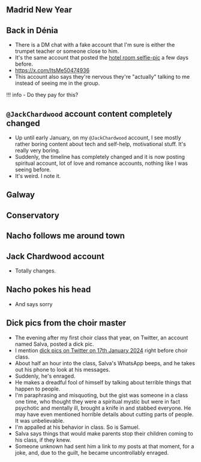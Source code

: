 ## Madrid New Year

## Back in Dénia

- There is a DM chat with a fake account that I'm sure is either the trumpet teacher or someone close to him.
- It's the same account that posted the [hotel room selfie-pic](../2023/december.md#hotel-room-selfie-pic) a few days before.
- https://x.com/ItsMe50474936
- This account also says they're nervous they're "actually" talking to me instead of seeing me in the group.

!!! info
    - Do they pay for this?

## `@JackChardwood` account content completely changed

- Up until early January, on my `@JackChardwood` account, I see mostly rather boring content about tech and self-help, motivational stuff. It's really very boring.
- Suddenly, the timeline has completely changed and it is now posting spiritual account, lot of love and romance accounts, nothing like I was seeing before.
- It's weird. I note it.

## Galway

## Conservatory

## Nacho follows me around town

## Jack Chardwood account

- Totally changes.

## Nacho pokes his head

- And says sorry

## Dick pics from the choir master

- The evening after my first choir class that year, on Twitter, an account named Salva, posted a dick pic.
- I mention [dick pics on Twitter on 17th January 2024](https://x.com/search?q=dick%20pic%20(from%3A1frgvn)&src=typed_query&f=live) right before choir class.
- About half an hour into the class, Salva's WhatsApp beeps, and he takes out his phone to look at his messages.
- Suddenly, he's enraged. 
- He makes a dreadful fool of himself by talking about terrible things that happen to people. 
- I'm paraphrasing and misquoting, but the gist was someone in a class one time, who thought they were a spiritual mystic but were in fact psychotic and mentally ill, brought a knife in and stabbed everyone. He may have even mentioned horrible details about cutting parts of people. It was unbelievable.
- I'm appalled at his behavior in class. So is Samuel. 
- Salva says things that would make parents stop their children coming to his class, if they knew.
- Someone unknown had sent him a link to my posts at that moment, for a joke, and, due to the guilt, he became uncontrollably enraged.
